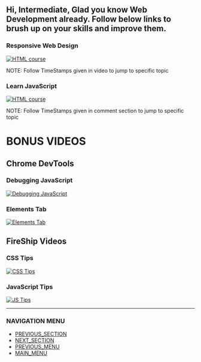 ## Hi, Intermediate, Glad you know Web Development already. Follow below links to brush up on your skills and improve them.

### Responsive Web Design
[![HTML course](https://img.youtube.com/vi/srvUrASNj0s/0.jpg)](https://www.youtube.com/watch?v=srvUrASNj0s)

NOTE: Follow TimeStamps given in video to jump to specific topic

### Learn JavaScript
[![HTML course](https://img.youtube.com/vi/PkZNo7MFNFg/0.jpg)](https://www.youtube.com/watch?v=PkZNo7MFNFg)

NOTE: Follow TimeStamps given in comment section to jump to specific topic

# BONUS VIDEOS
## Chrome DevTools
### Debugging JavaScript
[![Debugging JavaScript](https://img.youtube.com/vi/H0XScE08hy8/0.jpg)](https://www.youtube.com/watch?v=H0XScE08hy8)
### Elements Tab
[![Elements Tab](https://img.youtube.com/vi/oz32JxUx1Fk/0.jpg)](https://www.youtube.com/watch?v=oz32JxUx1Fk)

## FireShip Videos
### CSS Tips
[![CSS Tips](https://img.youtube.com/vi/Qhaz36TZG5Y/0.jpg)](https://www.youtube.com/watch?v=Qhaz36TZG5Y)
### JavaScript Tips
[![JS Tips](https://img.youtube.com/vi/Mus_vwhTCq0/0.jpg)](https://www.youtube.com/watch?v=Mus_vwhTCq0)

------------------------------------------------------
### NAVIGATION MENU
- [PREVIOUS_SECTION](../beg/begDoc.md)
- [NEXT_SECTION](../expert/expertDoc.md)
- [PREVIOUS_MENU](../webDev.md)
- [MAIN_MENU](/README.md)